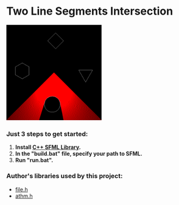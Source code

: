 # Two Line Segments Intersection

<kbd><img src="https://github.com/ZERDICORP/two_line_segments_intersection/blob/master/screenshots/s1.png?row=true" alt="screenshot" width="250" height="250"></kbd>

### Just 3 steps to get started:
  1) **Install [C++ SFML Library](https://www.sfml-dev.org/download.php).**
  2) **In the "build.bat" file, specify your path to SFML.**
  3) **Run "run.bat".**

### Author's libraries used by this project:
- [file.h](https://github.com/ZERDICORP/file-lib.git)
- [athm.h](https://github.com/ZERDICORP/athm-lib.git)
